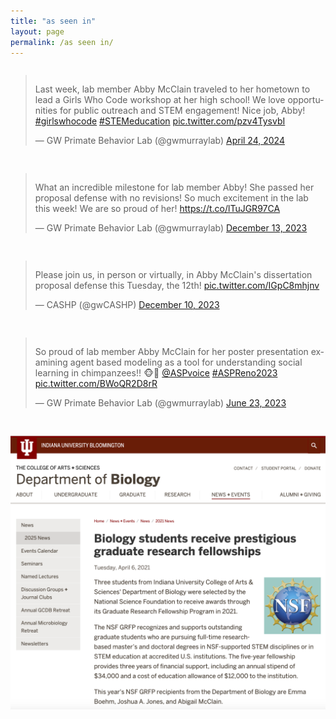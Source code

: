 ```yaml
---
title: "as seen in"
layout: page
permalink: /as seen in/
---
```

<div style="display: grid; grid-template-columns: repeat(auto-fit, minmax(300px, 1fr)); gap: 16px;">
  
<blockquote class="twitter-tweet">
  <p lang="en" dir="ltr">
    Last week, lab member Abby McClain traveled to her hometown to lead a Girls Who Code workshop at her high school! We love opportunities for public outreach and STEM engagement! Nice job, Abby! 
    <a href="https://twitter.com/hashtag/girlswhocode?src=hash&amp;ref_src=twsrc%5Etfw">#girlswhocode</a> 
    <a href="https://twitter.com/hashtag/STEMeducation?src=hash&amp;ref_src=twsrc%5Etfw">#STEMeducation</a> 
    <a href="https://t.co/pzv4TysvbI">pic.twitter.com/pzv4TysvbI</a>
  </p>
  &mdash; GW Primate Behavior Lab (@gwmurraylab) 
  <a href="https://twitter.com/gwmurraylab/status/1783204916900868376?ref_src=twsrc%5Etfw">April 24, 2024</a>
</blockquote>
<script async src="https://platform.twitter.com/widgets.js" charset="utf-8"></script>

<blockquote class="twitter-tweet"><p lang="en" dir="ltr">What an incredible milestone for lab member Abby! She passed her proposal defense with no revisions! So much excitement in the lab this week! We are so proud of her! <a href="https://t.co/lTuJGR97CA">https://t.co/lTuJGR97CA</a></p>&mdash; GW Primate Behavior Lab (@gwmurraylab) <a href="https://twitter.com/gwmurraylab/status/1734734959531679978?ref_src=twsrc%5Etfw">December 13, 2023</a>
</blockquote> 
<script async src="https://platform.twitter.com/widgets.js" charset="utf-8"></script>

<blockquote class="twitter-tweet"><p lang="en" dir="ltr">Please join us, in person or virtually, in Abby McClain&#39;s dissertation proposal defense this Tuesday, the 12th! <a href="https://t.co/IGpC8mhjnv">pic.twitter.com/IGpC8mhjnv</a></p>&mdash; CASHP (@gwCASHP) <a href="https://twitter.com/gwCASHP/status/1733972336947163510?ref_src=twsrc%5Etfw">December 10, 2023</a></blockquote> <script async src="https://platform.twitter.com/widgets.js" charset="utf-8"></script>

<blockquote class="twitter-tweet"><p lang="en" dir="ltr">So proud of lab member Abby McClain for her poster presentation examining agent based modeling as a tool for understanding social learning in chimpanzees!! 🐵🎉 <a href="https://twitter.com/ASPvoice?ref_src=twsrc%5Etfw">@ASPvoice</a> <a href="https://twitter.com/hashtag/ASPReno2023?src=hash&amp;ref_src=twsrc%5Etfw">#ASPReno2023</a> <a href="https://t.co/BWoQR2D8rR">pic.twitter.com/BWoQR2D8rR</a></p>&mdash; GW Primate Behavior Lab (@gwmurraylab) <a href="https://twitter.com/gwmurraylab/status/1672245111881871362?ref_src=twsrc%5Etfw">June 23, 2023</a></blockquote> <script async src="https://platform.twitter.com/widgets.js" charset="utf-8"></script>

<div>
  
[![McClain GRFP Announcement](/assets/images/nsf_promo.jpeg)](https://biology.indiana.edu/news-events/news/2021/nsf-grfp-recipients.html)


